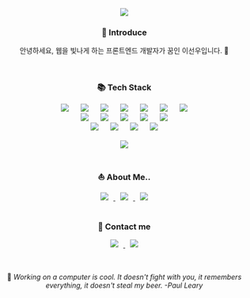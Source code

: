 <div align=center>
	<img src="https://capsule-render.vercel.app/api?type=waving&color=auto&height=300&section=header&text=Hi%20there!%20💁🏻‍♀️&fontSize=60&fontAlignY=35&desc=I'm%20SunWoo%20Lee%20😆&descSize=30&descAlignY=65&animation=fadeIn" />	
</div>

<div align="center">
  <h3>🐣 Introduce</h3>
  <p>안녕하세요, 웹을 빛나게 하는 프론트엔드 개발자가 꿈인 이선우입니다. 🌟</p>
</div>

<br/>
<div align="center">
  <h3>📚 Tech Stack</h3>
  <img src="https://img.shields.io/badge/HTML5-E34F26?style=flat&logo=HTML5&logoColor=white" style="height : auto; margin-right : 10px;"/>
  <img src="https://img.shields.io/badge/CSS3-1572B6?style=flat&logo=CSS3&logoColor=white" style="height : auto; margin-left : 10px; margin-right : 10px;"/>
  <img src="https://img.shields.io/badge/JavaScript-F7DF1E?style=flat&logo=JavaScript&logoColor=white" style="height : auto; margin-left : 10px; margin-right : 10px;"/>
  <img src="https://img.shields.io/badge/React-61DAFB?style=flat&logo=React&logoColor=white" style="height : auto; margin-left : 10px; margin-right : 10px;"/>
  <img src="https://img.shields.io/badge/TypeScript-3178C6?style=flat&logo=TypeScript&logoColor=white" style="height : auto; margin-left : 10px; margin-right : 10px;"/>
  <img src="https://img.shields.io/badge/Redux-764ABC?style=flat&logo=redux&logoColor=white" style="height : auto; margin-left : 10px; margin-right : 10px;"/>
  <img src="https://img.shields.io/badge/Recoil-3578E5?style=flat&logo=recoil&logoColor=white" style="height : auto; margin-left: 10px"/>
  <br/>

  <img src="https://img.shields.io/badge/Node.js-5FA04E?style=flat&logo=node.js&logoColor=white" style="height : auto; margin-right : 10px;"/>
  <img src="https://img.shields.io/badge/express-000000?style=flat&logo=express&logoColor=white" style="height : auto; margin-left : 10px; margin-right : 10px;"/>
  <img src="https://img.shields.io/badge/MongoDB-47A248?style=flat&logo=Mongodb&logoColor=white" style="height : auto; margin-left : 10px; margin-right : 10px;"/>
  <img src="https://img.shields.io/badge/python-3776AB?style=flat&logo=PYTHON&logoColor=white" style="height : auto; margin-left : 10px; margin-right : 10px;"/>
  <img src="https://img.shields.io/badge/Vue.js-4FC08D?style=flat&logo=vue.js&logoColor=white" style="height : auto; margin-left : 10px;"/>
  <br/>

  <img src="https://img.shields.io/badge/Figma-F24E1E?style=flat&logo=figma&logoColor=white" style="height : auto; margin-right : 10px;"/>
  <img src="https://img.shields.io/badge/Sass-CC6699?style=flat&logo=sass&logoColor=white" style="height : auto; margin-left : 10px; margin-right : 10px;"/>
  <img src="https://img.shields.io/badge/styled-components-DB7093?style=flat&logo=styled-components&logoColor=white" style="height : auto; margin-left : 10px; margin-right : 10px;"/>
  <img src="https://img.shields.io/badge/Git-F05032?style=flat&logo=git&logoColor=white" style="height : auto; margin-left : 10px; "/>
  <br/><br/>
  
  <img src="https://github-readme-stats.vercel.app/api/top-langs/?username=Susan-Lee-01&layout=compact">
</div>

<br/>
<div align="center">
  <h3>⛵️ About Me..</h3>
  <a href="https://www.notion.so/sunnyafterarain/HOME-62d865e8dac642cda425b6b5fec07ae7">
    <img src="https://img.shields.io/badge/notion-000000?style=flat&logo=notion&logoColor=white" style="height : auto; margin-right : 10px;"/>
  </a>
  <a href="https://www.notion.so/sunnyafterarain/e2bd8b5c7877466fb1d335013118fbcb">
    <img src="https://img.shields.io/badge/Portfolio-A0AFFF?style=flat&logo=micro.blog&logoColor=white" style="height : auto; margin-left : 10px; margin-right : 10px;"/>
  </a>
  <a href="https://www.notion.so/sunnyafterarain/3556e369569c460199874a9301562f68">
    <img src="https://img.shields.io/badge/Resume-FFB4B9?style=flat&logo=readme&logoColor=white" style="height : auto; margin-left : 10px;"/>
  </a>
</div>

<br/>
<div align="center">
  <h3>📧 Contact me</h3>
  <a href="mailto:sunwoo40101@gmail.com">
    <img src="https://img.shields.io/badge/Gmail-EA4335?style=flat&logo=gmail&logoColor=white" style="height : auto; margin-right : 10px;"/>
  </a>
  <a href="mailto:susan40101@naver.com">
    <img src="https://img.shields.io/badge/Nmail-22D172?style=flat&logo=mail.ru&logoColor=white" style="height : auto; margin-left : 10px;"/>
  </a>
</div>


<br/>
<br/>
<div align="center">
  <p>
    🫧 <em>Working on a computer is cool. It doesn't fight with you, it remembers everything, it doesn't steal my beer. -Paul Leary</em>
  </p>
</div>
